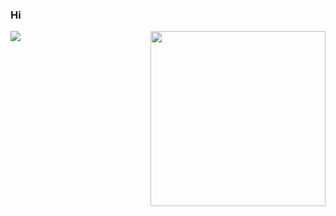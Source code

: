 ### Hi
<img align="right" height="280" src="https://pic2.zhimg.com/v2-28020003d4a493c78d8202ba6c35f179_b.webp">
<img align="left" src="https://img.shields.io/static/v1?label=ABC&message=aaa&color=#FF0000">

